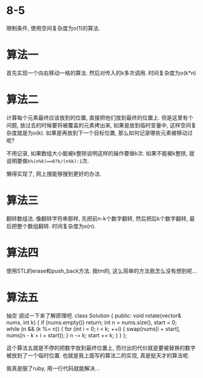 # 8-5

限制条件, 使用空间复杂度为o(1)的算法.

# 算法一

首先实现一个向右移动一格的算法.
然后对传入的k多次调用.
时间复杂度为o(k*n)

# 算法二

计算每个元素最终应该放到的位置, 直接把他们放到最终的位置上.
但是这里有个问题, 放过去的时候要将被覆盖的元素拷出来, 如果是放到临时变量中, 这样空间复杂度就是为o(k).
如果是再放到下一个目标位置, 那么如何记录哪些元素被移动过呢?

不用记录, 如果数组大小能被k整除说明这样的操作要做k次.
如果不能被k整除, 就说明要做`k%(n%k)==0?k/(n%k):1`次.

懒得实现了, 网上搜能够搜到更好的办法.

# 算法三

翻转数组法.
像翻转字符串那样, 先把前n-k个数字翻转, 然后把后k个数字翻转, 最后把整个数组翻转. 时间复杂度为o(n).

# 算法四

使用STL的erase和push_back方法.
我tm的, 这么简单的方法我怎么没有想到呢...

# 算法五

抽空 调试一下来了解原理吧.
    class Solution {
    public:
        void rotate(vector<int>& nums, int k) {
            if (nums.empty()) return;
            int n = nums.size(), start = 0;   
            while (n && (k %= n)) {
                for (int i = 0; i < k; ++i) {
                    swap(nums[i + start], nums[n - k + i + start]);
                }
                n -= k;
                start += k;
            }
        }
    };

这个算法五就是不停的把数字放到最终位置上, 而付出的代价就是要被替换的数字被放到了一个临时位置.
也就是我上面写的算法二的实现, 真是挺天才的算法呢.

我真是服了ruby, 用一行代码就能解决...